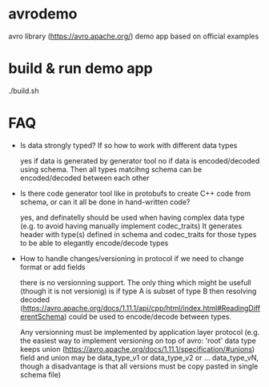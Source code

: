 # avrodemo
avro library (https://avro.apache.org/) demo app
based on official examples

# build & run demo app
./build.sh

# FAQ

- Is data strongly typed? If so how to work with different data types
  
  yes if data is generated by generator tool
  no if data is encoded/decoded using schema. Then all types matcihng schema can be encoded/decoded between each other

- Is there code generator tool like in protobufs to create C++ code from schema, or can it all be done in hand-written code?

  yes, and definatelly should be used when having complex data type (e.g. to avoid having manually implement codec_traits)
  It generates header with type(s) defined in schema and codec_traits for those types to be able to elegantly encode/decode types

- How to handle changes/versioning in protocol if we need to change format or add fields
  
  there is no versionning support.
  The only thing which might be usefull (though it is not versionig) is if type A is subset of type B
  then resolving decoded (https://avro.apache.org/docs/1.11.1/api/cpp/html/index.html#ReadingDifferentSchema)
  could be used to encode/decode between types.
  
  Any versionning must be implemented by application layer protocol 
  (e.g. the easiest way to implement versioning on top of avro:
   'root' data type keeps union (https://avro.apache.org/docs/1.11.1/specification/#unions) field and union may be 
   data_type_v1 or data_type_v2 or ... data_type_vN,
   though a disadvantage is that all versions must be copy pasted in single schema file)
  
